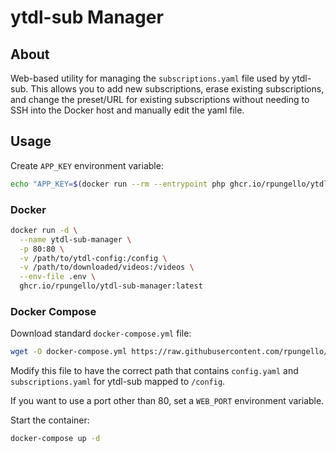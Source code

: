 # ytdl-sub Manager

## About

Web-based utility for managing the `subscriptions.yaml` file used by ytdl-sub. This allows you to add new subscriptions, erase existing subscriptions, and change the preset/URL for existing subscriptions without needing to SSH into the Docker host and manually edit the yaml file.

## Usage

Create `APP_KEY` environment variable:
```bash
echo "APP_KEY=$(docker run --rm --entrypoint php ghcr.io/rpungello/ytdl-sub-manager:latest artisan key:generate --show)" >.env
```

### Docker

```bash
docker run -d \
  --name ytdl-sub-manager \
  -p 80:80 \
  -v /path/to/ytdl-config:/config \
  -v /path/to/downloaded/videos:/videos \
  --env-file .env \
  ghcr.io/rpungello/ytdl-sub-manager:latest
```

### Docker Compose

Download standard `docker-compose.yml` file:
```bash
wget -O docker-compose.yml https://raw.githubusercontent.com/rpungello/ytdl-sub-manager/refs/heads/main/docker-compose-prod.yml
```

Modify this file to have the correct path that contains `config.yaml` and `subscriptions.yaml` for ytdl-sub mapped to `/config`.

If you want to use a port other than 80, set a `WEB_PORT` environment variable.

Start the container:
```bash
docker-compose up -d
```
